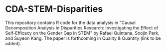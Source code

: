 # CDA-STEM-Disparities

This repository contains R code for the data analysis in "Causal Decomposition Analysis in Disparities Research: Investigating the Effect of Self-Efficacy on the Gender Gap in STEM" by Rafael Quintana, Soojin Park, and Suyeon Kang. The paper is forthcoming in Quality & Quantity (link to be added).

